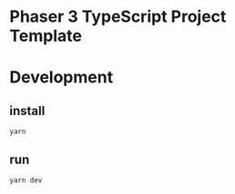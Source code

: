 # Phaser 3 TypeScript Project Template

# Development

## install 

```
yarn
```


## run

```
yarn dev
```
